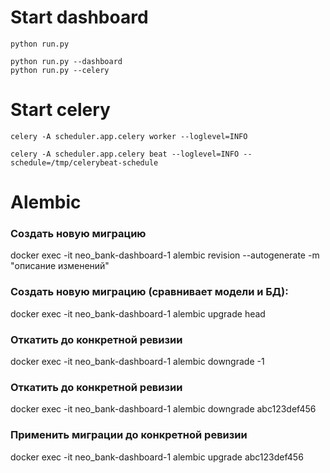 # Start dashboard
    python run.py

    python run.py --dashboard
    python run.py --celery


# Start celery
    celery -A scheduler.app.celery worker --loglevel=INFO

    celery -A scheduler.app.celery beat --loglevel=INFO --schedule=/tmp/celerybeat-schedule


# Alembic

### Создать новую миграцию
docker exec -it neo_bank-dashboard-1 alembic revision --autogenerate -m "описание изменений"

### Создать новую миграцию (сравнивает модели и БД):
docker exec -it neo_bank-dashboard-1 alembic upgrade head

### Откатить до конкретной ревизии
docker exec -it neo_bank-dashboard-1 alembic downgrade -1

### Откатить до конкретной ревизии
docker exec -it neo_bank-dashboard-1 alembic downgrade abc123def456

### Применить миграции до конкретной ревизии
docker exec -it neo_bank-dashboard-1 alembic upgrade abc123def456
